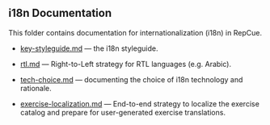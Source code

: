 ## i18n Documentation

This folder contains documentation for internationalization (i18n) in RepCue.

- [key-styleguide.md](./key-styleguide.md) — the i18n styleguide.

- [rtl.md](./rtl.md) — Right-to-Left strategy for RTL languages (e.g. Arabic).

- [tech-choice.md](./tech-choice.md) — documenting the choice of i18n technology and rationale.

- [exercise-localization.md](./exercise-localization.md) — End-to-end strategy to localize the exercise catalog and prepare for user-generated exercise translations.
